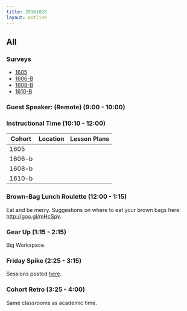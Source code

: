 ```yaml
---
title: 20161028
layout: outline
---
```


## All

### Surveys

* [1605]()
* [1606-B]()
* [1608-B]()
* [1610-B]()

### Guest Speaker: (Remote) (9:00 - 10:00)


### Instructional Time (10:10 - 12:00)
| Cohort | Location | Lesson Plans |
| ------ | -------- | ------------ |
| 1605   |  | |
| 1606-b | | |
| 1608-b | | |
| 1610-b | | |


### Brown-Bag Lunch Roulette (12:00 - 1:15)

Eat and be merry. Suggestions on where to eat your brown bags here: http://goo.gl/mHcSpv.


### Gear Up (1:15 - 2:15)

Big Workspace.

### Friday Spike (2:25 - 3:15)

Sessions posted [here](https://docs.google.com/document/d/16GOvVXm9UQSq0zsh_z9nFPEfRE9huS0gIi53EAa0sTI/edit).

### Cohort Retro (3:25 - 4:00)
Same classrooms as academic time.

